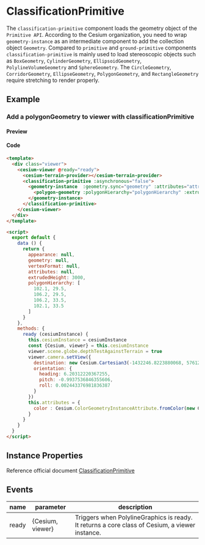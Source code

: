 # ClassificationPrimitive

The `classification-primitive` component loads the geometry object of the `Primitive API`. According to the Cesium organization, you need to wrap `geometry-instance` as an intermediate component to add the collection object `Geometry`. Compared to `primitive` and `ground-primitive` components `classification-primitive` is mainly used to load stereoscopic objects such as `BoxGeometry`, `CylinderGeometry`, `EllipsoidGeometry`, `PolylineVolumeGeometry` and `SphereGeometry`. The `CircleGeometry`, `CorridorGeometry`, `EllipseGeometry`, `PolygonGeometry`, and `RectangleGeometry` require stretching to render properly.

## Example

### Add a polygonGeometry to viewer with classificationPrimitive

#### Preview

<doc-preview>
  <template>
    <div class="viewer">
      <cesium-viewer @ready="ready">
        <cesium-terrain-provider></cesium-terrain-provider>
        <classification-primitive :asynchronous="false">
          <geometry-instance  :geometry.sync="geometry" :attributes="attributes">
            <polygon-geometry :polygonHierarchy="polygonHierarchy" :extrudedHeight="extrudedHeight"></polygon-geometry>
          </geometry-instance>
        </classification-primitive>
      </cesium-viewer>
    </div>
  </template>

  <script>
    export default {
      data () {
        return {
          appearance: null,
          geometry: null,
          vertexFormat: null,
          attributes: null,
          extrudedHeight: 3000,
          polygonHierarchy: [
            102.1, 29.5,
            106.2, 29.5,
            106.2, 33.5,
            102.1, 33.5
          ]
        }
      },
      methods: {
        ready (cesiumInstance) {
          this.cesiumInstance = cesiumInstance
          const {Cesium, viewer} = this.cesiumInstance
          viewer.scene.globe.depthTestAgainstTerrain = true
          viewer.camera.setView({
            destination: new Cesium.Cartesian3(-1432246.8223880068, 5761224.588247942, 3297281.1889481535),
            orientation: {
              heading: 6.20312220367255,
              pitch: -0.9937536846355606,
              roll: 0.002443376981836387
            }
          })
          this.attributes = {
            color : Cesium.ColorGeometryInstanceAttribute.fromColor(new Cesium.Color.fromBytes(64, 157, 253, 100))
          }
        }
      }
    }
  </script>
</doc-preview>

#### Code

```html
<template>
  <div class="viewer">
    <cesium-viewer @ready="ready">
      <cesium-terrain-provider></cesium-terrain-provider>
      <classification-primitive :asynchronous="false">
        <geometry-instance  :geometry.sync="geometry" :attributes="attributes">
          <polygon-geometry :polygonHierarchy="polygonHierarchy" :extrudedHeight="extrudedHeight"></polygon-geometry>
        </geometry-instance>
      </classification-primitive>
    </cesium-viewer>
  </div>
</template>

<script>
  export default {
    data () {
      return {
        appearance: null,
        geometry: null,
        vertexFormat: null,
        attributes: null,
        extrudedHeight: 3000,
        polygonHierarchy: [
          102.1, 29.5,
          106.2, 29.5,
          106.2, 33.5,
          102.1, 33.5
        ]
      }
    },
    methods: {
      ready (cesiumInstance) {
        this.cesiumInstance = cesiumInstance
        const {Cesium, viewer} = this.cesiumInstance
        viewer.scene.globe.depthTestAgainstTerrain = true
        viewer.camera.setView({
          destination: new Cesium.Cartesian3(-1432246.8223880068, 5761224.588247942, 3297281.1889481535),
          orientation: {
            heading: 6.20312220367255,
            pitch: -0.9937536846355606,
            roll: 0.002443376981836387
          }
        })
        this.attributes = {
          color : Cesium.ColorGeometryInstanceAttribute.fromColor(new Cesium.Color.fromBytes(64, 157, 253, 100))
        }
      }
    }
  }
</script>
```

## Instance Properties

Reference official document  [ClassificationPrimitive](https://cesium.com/docs/cesiumjs-ref-doc/ClassificationPrimitive.html)
<!-- |属性名|类型|默认值|描述|
|------|-----|-----|----|

--- -->

## Events

|name|parameter|description|
|------|----|----|
|ready|{Cesium, viewer}|Triggers when PolylineGraphics is ready. It returns a core class of Cesium, a viewer instance.|
